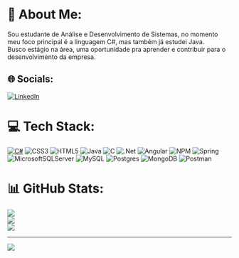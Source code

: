 # 💫 About Me:
Sou estudante de Análise e Desenvolvimento de Sistemas, no momento meu foco principal é a linguagem C#, mas também já estudei Java.<br>Busco estágio na área, uma oportunidade pra aprender e contribuir para o desenvolvimento da empresa.


## 🌐 Socials:
[![LinkedIn](https://img.shields.io/badge/LinkedIn-%230077B5.svg?logo=linkedin&logoColor=white)](https://linkedin.com/in/andre-silva366/) 
# 💻 Tech Stack:
[![C#](https://img.shields.io/badge/c%23-%23239120.svg?style=plastic&logo=c-sharp&logoColor=white)](https://learn.microsoft.com/pt-br/dotnet/csharp/) ![CSS3](https://img.shields.io/badge/css3-%231572B6.svg?style=plastic&logo=css3&logoColor=white) ![HTML5](https://img.shields.io/badge/html5-%23E34F26.svg?style=plastic&logo=html5&logoColor=white) ![Java](https://img.shields.io/badge/java-%23ED8B00.svg?style=plastic&logo=java&logoColor=white) ![C](https://img.shields.io/badge/c-%2300599C.svg?style=plastic&logo=c&logoColor=white) ![.Net](https://img.shields.io/badge/.NET-5C2D91?style=plastic&logo=.net&logoColor=white) ![Angular](https://img.shields.io/badge/angular-%23DD0031.svg?style=plastic&logo=angular&logoColor=white) ![NPM](https://img.shields.io/badge/NPM-%23000000.svg?style=plastic&logo=npm&logoColor=white) ![Spring](https://img.shields.io/badge/spring-%236DB33F.svg?style=plastic&logo=spring&logoColor=white) ![MicrosoftSQLServer](https://img.shields.io/badge/Microsoft%20SQL%20Sever-CC2927?style=plastic&logo=microsoft%20sql%20server&logoColor=white) ![MySQL](https://img.shields.io/badge/mysql-%2300f.svg?style=plastic&logo=mysql&logoColor=white) ![Postgres](https://img.shields.io/badge/postgres-%23316192.svg?style=plastic&logo=postgresql&logoColor=white) ![MongoDB](https://img.shields.io/badge/MongoDB-%234ea94b.svg?style=plastic&logo=mongodb&logoColor=white) ![Postman](https://img.shields.io/badge/Postman-FF6C37?style=plastic&logo=postman&logoColor=white)
# 📊 GitHub Stats:
![](https://github-readme-stats.vercel.app/api?username=andrejava2022&theme=dark&hide_border=true&include_all_commits=false&count_private=false)<br/>
![](https://github-readme-streak-stats.herokuapp.com/?user=andrejava2022&theme=dark&hide_border=false)<br/>
![](https://github-readme-stats.vercel.app/api/top-langs/?username=andrejava2022&theme=dark&hide_border=false&include_all_commits=false&count_private=false&layout=compact)

---
[![](https://visitcount.itsvg.in/api?id=andrejava2022&icon=0&color=0)](https://visitcount.itsvg.in)
